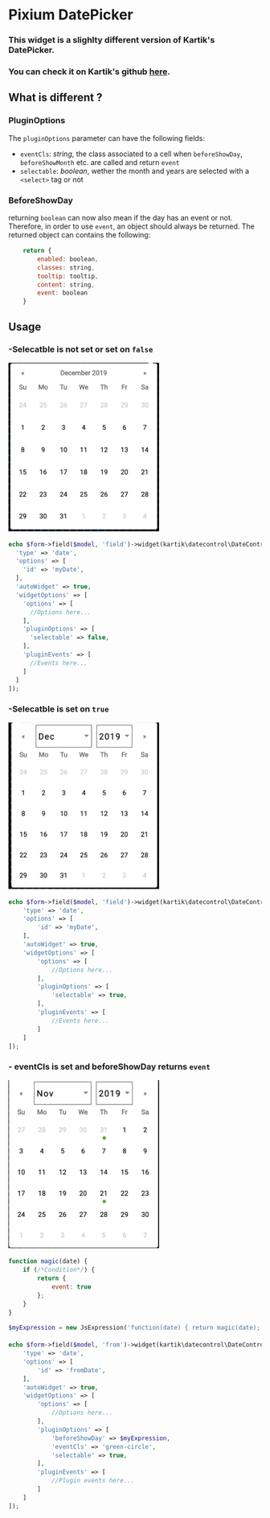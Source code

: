 # Pixium DatePicker

### This widget is a slighlty different version of Kartik's DatePicker.
### You can check it on Kartik's github [here](/kartik-v/yii2-widget-datepicker).

## What is different  ?
### PluginOptions
The `pluginOptions` parameter can have the following fields:
- `eventCls`: _string_, the class associated to a cell when `beforeShowDay`, `beforeShowMonth` etc. are called and return `event` 
- `selectable`: _boolean_, wether the month and years are selected with a `<select>` tag or not

### BeforeShowDay
returning `boolean` can now also mean if the day has an event or not. Therefore, in order to use `event`, an object should always be returned.
The returned object can contains the following:
```js
    return {
        enabled: boolean,
        classes: string,
        tooltip: tooltip,
        content: string,
        event: boolean
    }
```

## Usage

### -Selecatble is __not set__  or set on __`false`__

<img src="README.assets/image-20191226144512075.png" width="300px">

```php
echo $form->field($model, 'field')->widget(kartik\datecontrol\DateControl::classname(), [
  'type' => 'date',
  'options' => [
    'id' => 'myDate',
  ],
  'autoWidget' => true,
  'widgetOptions' => [
    'options' => [
      //Options here...
    ],
    'pluginOptions' => [
      'selectable' => false,
    ],
    'pluginEvents' => [
      //Events here...
    ]
  ]
]);
```



### -Selecatble is set on __`true`__

<img src="README.assets/image-20191226145144051.png" width="300px">

```php
echo $form->field($model, 'field')->widget(kartik\datecontrol\DateControl::classname(), [
	'type' => 'date',
	'options' => [
		'id' => 'myDate',
	],
	'autoWidget' => true,
	'widgetOptions' => [
		'options' => [
			//Options here...
		],
		'pluginOptions' => [
			'selectable' => true,
		],
		'pluginEvents' => [
			//Events here...
		]
	]
]);
```



### - eventCls is set and beforeShowDay returns `event`

<img src="README.assets/image-20191226145554846.png" width="300px">

```js
function magic(date) {
	if (/*Condition*/) {
		return {
			event: true
		};
	}
}
```



```php
$myExpression = new JsExpression('function(date) { return magic(date); }');

echo $form->field($model, 'from')->widget(kartik\datecontrol\DateControl::classname(), [
	'type' => 'date',
	'options' => [
		'id' => 'fromDate',
	],
	'autoWidget' => true,
	'widgetOptions' => [
		'options' => [
			//Options here...
		],
		'pluginOptions' => [
			'beforeShowDay' => $myExpression,
			'eventCls' => 'green-circle',
			'selectable' => true,
		],
		'pluginEvents' => [
			//Plugin events here...
		]
	]
]);
```

